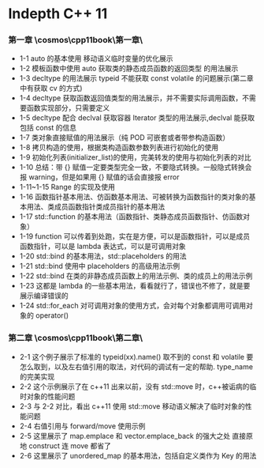 # Indepth C++ 11

### 第一章 \cosmos\cpp11book\第一章\

- 1-1 auto 的基本使用 移动语义临时变量的优化展示
- 1-2 模板函数中使用 auto 获取类的静态成员函数的返回类型 的用法展示
- 1-3 decltype 的用法展示 typeid 不能获取 const volatile 的问题展示(第二章中有获取 cv 的方式)
- 1-4 decltype 获取函数返回值类型的用法展示，并不需要实际调用函数，不需要函数实现部分，只需要定义
- 1-5 decltype 配合 declval 获取容器 Iterator 类型的用法展示,declval 能获取包括 const 的信息
- 1-7 类对象直接赋值的用法展示（纯 POD 可嵌套或者带参构造函数）
- 1-8 拷贝构造的使用，根据类构造函数参数列表进行初始化的使用
- 1-9 初始化列表(initializer_list)的使用，完美转发的使用与初始化列表的对比
- 1-10 总结：带 {} 赋值一定要类型完全一致，不要隐式转换。一般隐式转换会报 warning，但是如果用 {} 赋值的话会直接报 error
- 1-11~1-15 Range 的实现及使用
- 1-16 函数指针基本用法、仿函数基本用法、可被转换为函数指针的类对象的基本用法、类成员函数指针类成员指针的基本用法
- 1-17 std::function 的基本用法（函数指针、类静态成员函数指针、仿函数对象）
- 1-19 function 可以传着到处跑，实在是方便，可以是函数指针，可以是成员函数指针，可以是 lambda 表达式，可以是可调用对象
- 1-20 std::bind 的基本用法，std::placeholders 的用法
- 1-21 std::bind 使用中 placeholders 的高级用法示例
- 1-22 std::bind 在类的非静态成员函数上的用法示例、类的成员上的用法示例
- 1-23 这都是 lambda 的一些基本用法，看看就行了，错误也不修了，就是要展示编译错误的
- 1-24 std::for_each 对可调用对象的使用方式，会对每个对象都调用可调用对象的 operator()

### 第二章 \cosmos\cpp11book\第二章\

- 2-1 这个例子展示了标准的 typeid(xx).name() 取不到的 const 和 volatile 要怎么取到，以及左右值引用的取法，对代码的调试有一定的帮助. type_name 的完美实现
- 2-2 这个示例展示了在 c++11 出来以前，没有 std::move 时，c++被诟病的临时对象的性能问题
- 2-3 与 2-2 对比，看出 c++11 使用 std::move 移动语义解决了临时对象的性能问题
- 2-4 右值引用与 forward/move 使用示例
- 2-5 这里展示了 map.emplace 和 vector.emplace_back 的强大之处 直接原地 construct 连 move 都省了
- 2-6 这里展示了 unordered_map 的基本用法，包括自定义类作为 Key 的用法
